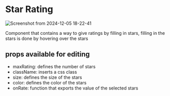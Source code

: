 # Star Rating 

![Screenshot from 2024-12-05 18-22-41](https://github.com/user-attachments/assets/2d22e74c-c257-40e4-93d7-e66d9a3bc0df)

Component that contains a way to give ratings by filling in stars, filling in the stars is done by hovering over the stars

## props available for editing

*  maxRating: defines the number of stars <br/>
*  className: inserts a css class <br/>
*  size: defines the size of the stars <br/>
*  color: defines the color of the stars <br/>
*  onRate: function that exports the value of the selected stars <br/>
